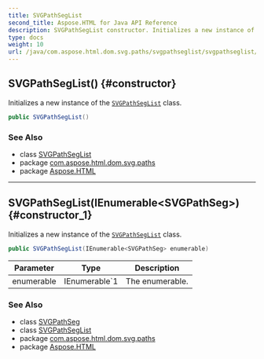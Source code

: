 ```yaml
---
title: SVGPathSegList
second_title: Aspose.HTML for Java API Reference
description: SVGPathSegList constructor. Initializes a new instance of the SVGPathSegList class
type: docs
weight: 10
url: /java/com.aspose.html.dom.svg.paths/svgpathseglist/svgpathseglist/
---
```

## SVGPathSegList() {#constructor}

Initializes a new instance of the [`SVGPathSegList`](../) class.

```java
public SVGPathSegList()
```

### See Also

* class [SVGPathSegList](../)
* package [com.aspose.html.dom.svg.paths](../../svgpathseglist/)
* package [Aspose.HTML](../../../)

---

## SVGPathSegList(IEnumerable&lt;SVGPathSeg&gt;) {#constructor_1}

Initializes a new instance of the [`SVGPathSegList`](../) class.

```java
public SVGPathSegList(IEnumerable<SVGPathSeg> enumerable)
```

| Parameter | Type | Description |
| --- | --- | --- |
| enumerable | IEnumerable`1 | The enumerable. |

### See Also

* class [SVGPathSeg](../../svgpathseg/)
* class [SVGPathSegList](../)
* package [com.aspose.html.dom.svg.paths](../../svgpathseglist/)
* package [Aspose.HTML](../../../)
